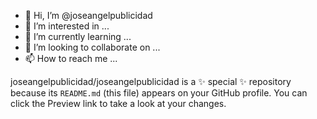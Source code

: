 - 👋 Hi, I’m @joseangelpublicidad
- 👀 I’m interested in ...
- 🌱 I’m currently learning ...
- 💞️ I’m looking to collaborate on ...
- 📫 How to reach me ...

joseangelpublicidad/joseangelpublicidad is a ✨ special ✨ repository because its `README.md` (this file) appears on your GitHub profile.
You can click the Preview link to take a look at your changes.


